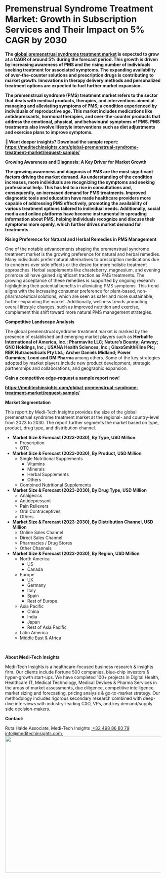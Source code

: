 <H1>Premenstrual Syndrome Treatment Market: Growth in Subscription Services and Their Impact on 5% CAGR by 2030  </H1>
<strong>The </strong><a href="https://meditechinsights.com/global-premenstrual-syndrome-treatment-market/"><strong>global premenstrual syndrome treatment market</strong></a><strong> is expected to grow at a CAGR of around 5% during the forecast period.<em> </em>This growth is driven by increasing awareness of PMS and the rising number of individuals seeking treatment for associated symptoms. The expanding availability of over-the-counter solutions and prescription drugs is contributing to market growth. Innovations in therapy delivery methods and personalized treatment options are expected to fuel further market expansion. </strong>

<strong>The premenstrual syndrome (PMS) treatment market refers to the sector that deals with medical products, therapies, and interventions aimed at managing and alleviating symptoms of PMS; a condition experienced by individuals of reproductive age. This market includes medications like antidepressants, hormonal therapies, and over-the-counter products that address the emotional, physical, and behavioural symptoms of PMS. PMS treatments also involve lifestyle interventions such as diet adjustments and exercise plans to improve symptoms. </strong>

<strong>🔗 Want deeper insights? Download the sample report: </strong><a href="https://meditechinsights.com/global-premenstrual-syndrome-treatment-market/request-sample/"><strong>https://meditechinsights.com/global-premenstrual-syndrome-treatment-market/request-sample/</strong></a><strong> </strong>

<strong>Growing Awareness and Diagnosis: A Key Driver for Market Growth </strong>

<strong>The growing awareness and diagnosis of PMS are the most significant factors driving the market demand. As understanding of the condition increases, more individuals are recognizing the symptoms and seeking professional help. This has led to a rise in consultations and, consequently, an increased demand for PMS treatments. Improved diagnostic tools and education have made healthcare providers more capable of addressing PMS effectively, promoting the availability of various treatment options tailored to individual needs. Additionally, social media and online platforms have become instrumental in spreading information about PMS, helping individuals recognize and discuss their symptoms more openly, which further drives market demand for treatments. </strong>

<strong>Rising Preference for Natural and Herbal Remedies in PMS Management</strong>

One of the notable advancements shaping the premenstrual syndrome treatment market is the growing preference for natural and herbal remedies. Many individuals prefer natural alternatives to prescription medications due to concerns over side effects or the desire for more holistic treatment approaches. Herbal supplements like chasteberry, magnesium, and evening primrose oil have gained significant traction as PMS treatments. The growing acceptance of these remedies is supported by ongoing research highlighting their potential benefits in alleviating PMS symptoms. This trend aligns with the increasing consumer preference for plant-based, non-pharmaceutical solutions, which are seen as safer and more sustainable, further expanding the market. Additionally, wellness trends promoting overall lifestyle changes, such as improved nutrition and exercise, complement this shift toward more natural PMS management strategies.

<strong>Competitive Landscape Analysis</strong>

The global premenstrual syndrome treatment market is marked by the presence of established and emerging market players such as <strong>Herbalife International of America, Inc.; Pharmavite LLC; Nature’s Bounty; Amway; GNC Holdings, Inc.; USANA Health Sciences, Inc.; GlaxoSmithKline Plc; RBK Nutraceuticals Pty Ltd.; Archer Daniels Midland; Power Gummies; Looni and DM Pharma </strong>among others. Some of the key strategies adopted by market players include new product development, strategic partnerships and collaborations, and geographic expansion.

<strong>Gain a competitive edge-request a sample report now!</strong><strong> </strong>

<a href="https://meditechinsights.com/global-premenstrual-syndrome-treatment-market/request-sample/"><strong>https://meditechinsights.com/global-premenstrual-syndrome-treatment-market/request-sample/</strong></a><strong> </strong>

<strong>Market Segmentation</strong>

This report by Medi-Tech Insights provides the size of the global premenstrual syndrome treatment market at the regional- and country-level from 2023 to 2030. The report further segments the market based on type, product, drug type, and distribution channel.
<ul>
 	<li><strong>Market Size &amp; Forecast (2023-2030), By Type, USD Million</strong>
<ul>
 	<li>Prescription</li>
 	<li>OTC</li>
</ul>
</li>
 	<li><strong>Market Size &amp; Forecast (2023-2030), By Product, USD Million</strong>
<ul>
 	<li>Single Nutritional Supplements
<ul>
 	<li>Vitamins</li>
 	<li>Minerals</li>
 	<li>Herbal Supplements</li>
 	<li>Others</li>
</ul>
</li>
 	<li>Combined Nutritional Supplements</li>
</ul>
</li>
 	<li><strong>Market Size &amp; Forecast (2023-2030), By Drug Type, USD Million</strong>
<ul>
 	<li>Analgesics</li>
 	<li>Antidepressant</li>
 	<li>Pain Relievers</li>
 	<li>Oral Contraceptives</li>
 	<li>Others</li>
</ul>
</li>
 	<li><strong>Market Size &amp; Forecast (2023-2030), By Distribution Channel, USD Million</strong>
<ul>
 	<li>Online Sales Channel</li>
 	<li>Direct Sales Channel</li>
 	<li>Pharmacies / Drug Stores</li>
 	<li>Other Channels</li>
</ul>
</li>
 	<li><strong>Market Size &amp; Forecast (2023-2030), By Region, USD Million</strong>
<ul>
 	<li>North America
<ul>
 	<li>US</li>
 	<li>Canada</li>
</ul>
</li>
 	<li>Europe
<ul>
 	<li>UK</li>
 	<li>Germany</li>
 	<li>Italy</li>
 	<li>Spain</li>
 	<li>Rest of Europe</li>
</ul>
</li>
 	<li>Asia Pacific
<ul>
 	<li>China</li>
 	<li>India</li>
 	<li>Japan</li>
 	<li>Rest of Asia Pacific</li>
</ul>
</li>
 	<li>Latin America</li>
 	<li>Middle East &amp; Africa</li>
</ul>
</li>
</ul>
&nbsp;

<strong>About Medi-Tech Insights</strong>

Medi-Tech Insights is a healthcare-focused business research &amp; insights firm. Our clients include Fortune 500 companies, blue-chip investors &amp; hyper-growth start-ups. We have completed 100+ projects in Digital Health, Healthcare IT, Medical Technology, Medical Devices &amp; Pharma Services in the areas of market assessments, due diligence, competitive intelligence, market sizing and forecasting, pricing analysis &amp; go-to-market strategy. Our methodology includes rigorous secondary research combined with deep-dive interviews with industry-leading CXO, VPs, and key demand/supply side decision-makers.

<strong>Contact:</strong>

Ruta Halde
Associate, Medi-Tech Insights
<u> +32 498 86 80 79
</u><a href="mailto:info@meditechinsights.com">info@meditechinsights.com</a><u> </u><img class="alignnone size-full wp-image-1357" src="http://dailyinvestorhub.com/wp-content/uploads/2025/02/Premenstrual-Syndrome-Treatment-Market.png" alt="" width="752" height="441" />
